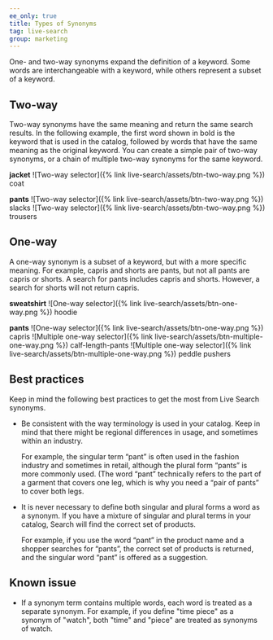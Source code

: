 ```yaml
---
ee_only: true
title: Types of Synonyms
tag: live-search
group: marketing
---
```


One- and two-way synonyms expand the definition of a keyword. Some words are interchangeable with a keyword, while others represent a subset of a keyword.

## Two-way

Two-way synonyms have the same meaning and return the same search results. In the following example, the first word shown in bold is the keyword that is used in the catalog, followed by words that have the same meaning as the original keyword. You can create a simple pair of two-way synonyms, or a chain of multiple two-way synonyms for the same keyword.

**jacket** ![Two-way selector]({% link live-search/assets/btn-two-way.png %}) coat

**pants** ![Two-way selector]({% link live-search/assets/btn-two-way.png %}) slacks ![Two-way selector]({% link live-search/assets/btn-two-way.png %}) trousers

## One-way

A one-way synonym is a subset of a keyword, but with a more specific meaning. For example, capris and shorts are pants, but not all pants are capris or shorts. A search for pants includes capris and shorts. However, a search for shorts will not return capris.

**sweatshirt** ![One-way selector]({% link live-search/assets/btn-one-way.png %}) hoodie

**pants** ![One-way selector]({% link live-search/assets/btn-one-way.png %}) capris ![Multiple one-way selector]({% link live-search/assets/btn-multiple-one-way.png %}) calf-length-pants ![Multiple one-way selector]({% link live-search/assets/btn-multiple-one-way.png %}) peddle pushers

## Best practices

Keep in mind the following best practices to get the most from Live Search synonyms.

- Be consistent with the way terminology is used in your catalog. Keep in mind that there might be regional differences in usage, and sometimes within an industry.

  For example, the singular term “pant” is often used in the fashion industry and sometimes in retail, although the plural form “pants” is more commonly used. (The word “pant” technically refers to the part of a garment that covers one leg, which is why you need a “pair of pants” to cover both legs.

- It is never necessary to define both singular and plural forms a word as a synonym. If you have a mixture of singular and plural terms in your catalog, Search will find the correct set of products.

  For example, if you use the word “pant” in the product name and a shopper searches for “pants”, the correct set of products is returned, and the singular word “pant” is offered as a suggestion.

## Known issue

- If a synonym term contains multiple words, each word is treated as a separate synonym. For example, if you define "time piece" as a synonym of "watch", both "time" and "piece" are treated as synonyms of watch.
